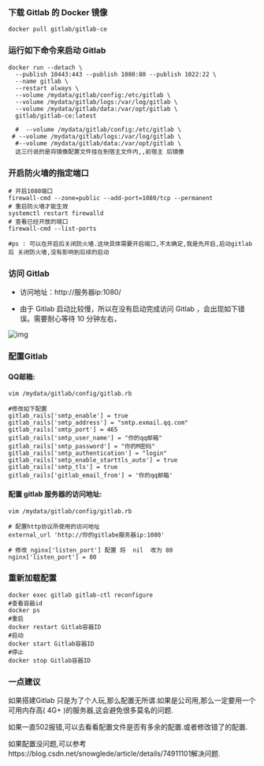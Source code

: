 ### 下载 Gitlab 的 Docker 镜像

```shell
docker pull gitlab/gitlab-ce
```

### 运行如下命令来启动 Gitlab

```shell
docker run --detach \
  --publish 10443:443 --publish 1080:80 --publish 1022:22 \
  --name gitlab \
  --restart always \
  --volume /mydata/gitlab/config:/etc/gitlab \
  --volume /mydata/gitlab/logs:/var/log/gitlab \
  --volume /mydata/gitlab/data:/var/opt/gitlab \
  gitlab/gitlab-ce:latest

  #  --volume /mydata/gitlab/config:/etc/gitlab \
 # --volume /mydata/gitlab/logs:/var/log/gitlab \
  #--volume /mydata/gitlab/data:/var/opt/gitlab \
  这三行说的是将镜像配置文件挂在到宿主文件内,,前宿主 后镜像
```

### 开启防火墙的指定端口

```shell
# 开启1080端口
firewall-cmd --zone=public --add-port=1080/tcp --permanent 
# 重启防火墙才能生效
systemctl restart firewalld
# 查看已经开放的端口
firewall-cmd --list-ports

#ps : 可以在开启后关闭防火墙.这块具体需要开启端口,不太确定,我是先开启,启动gitlab 后 关闭防火墙,没有影响到后续的启动
```

### 访问 Gitlab

- 访问地址：http://服务器ip:1080/

- 由于 Gitlab 启动比较慢，所以在没有启动完成访问 Gitlab ，会出现如下错误。需要耐心等待 10 分钟左右，

![img](http://macro-oss.oss-cn-shenzhen.aliyuncs.com/mall/blog/gitlab_screen_04.png)

### 配置Gitlab

#### QQ邮箱:

```shell
vim /mydata/gitlab/config/gitlab.rb
```

```properties
#修改如下配置
gitlab_rails['smtp_enable'] = true
gitlab_rails['smtp_address'] = "smtp.exmail.qq.com"
gitlab_rails['smtp_port'] = 465
gitlab_rails['smtp_user_name'] = "你的qq邮箱"
gitlab_rails['smtp_password'] = "你的M密码"
gitlab_rails['smtp_authentication'] = "login"
gitlab_rails['smtp_enable_starttls_auto'] = true
gitlab_rails['smtp_tls'] = true
gitlab_rails['gitlab_email_from'] = '你的qq邮箱'
```

#### 配置 gitlab 服务器的访问地址:

```shell
vim /mydata/gitlab/config/gitlab.rb
```

```properties
# 配置http协议所使用的访问地址
external_url 'http://你的gitlabe服务器ip:1080'

# 修改 nginx['listen_port'] 配置 将  nil  改为 80 
nginx['listen_port'] = 80
```

### 重新加载配置

```shell
docker exec gitlab gitlab-ctl reconfigure
#查看容器id
docker ps 
#重启
docker restart Gitlab容器ID
#启动
docker start Gitlab容器ID
#停止
docker stop Gitlab容器ID
```

### 一点建议

如果搭建Gitlab  只是为了个人玩,那么配置无所谓.如果是公司用,那么一定要用一个可用内存高( 4G+ )的服务器,这会避免很多莫名的问题.

如果一直502报错,可以去看看配置文件是否有多余的配置.或者修改错了的配置.

如果配置没问题,可以参考https://blog.csdn.net/snowglede/article/details/74911101解决问题.
